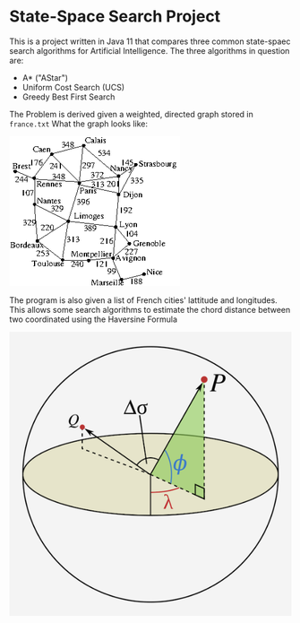 # State-Space Search Project

This is a project written in Java 11 that compares three common state-spaec search algorithms for Artificial Intelligence. The three algorithms in question are:
- A* ("AStar")
- Uniform Cost Search (UCS)
- Greedy Best First Search

The Problem is derived given a weighted, directed graph stored in `france.txt`
What the graph looks like:

<img src="images/france.gif" />

The program is also given a list of French cities' lattitude and longitudes. This allows some search algorithms to estimate the chord distance between two coordinated using the Haversine Formula 

<img src="images/haversine.png" align="right" />

